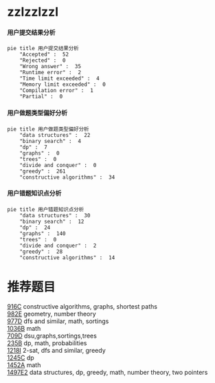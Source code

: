 # zzlzzlzzl

<!-- tabs:start -->



#### **用户提交结果分析**

```mermaid
pie title 用户提交结果分析
    "Accepted" :  52
    "Rejected" :  0
    "Wrong answer" :  35
    "Runtime error" :  2
    "Time limit exceeded" :  4
    "Memory limit exceeded" :  0
    "Compilation error" :  1
    "Partial" :  0
```

#### **用户做题类型偏好分析**

```mermaid
pie title 用户做题类型偏好分析
    "data structures" :  22
    "binary search" :  4
    "dp" :  7
    "graphs" :  0
    "trees" :  0
    "divide and conquer" :  0
    "greedy" :  261
    "constructive algorithms" :  34
```
#### **用户错题知识点分析**

```mermaid
pie title 用户错题知识点分析
    "data structures" :  30
    "binary search" :  12
    "dp" :  24
    "graphs" :  140
    "trees" :  0
    "divide and conquer" :  2
    "greedy" :  28
    "constructive algorithms" :  14
```



<!-- tabs:end -->
# 推荐题目
[916C](https://codeforces.com/contest/916/problem/C)		constructive algorithms,
                        graphs,
                        shortest paths		  
[982E](https://codeforces.com/contest/982/problem/E)		geometry,
                        number theory		  
[977D](https://codeforces.com/contest/977/problem/D)		dfs and similar,
                        math,
                        sortings		  
[1036B](https://codeforces.com/contest/1036/problem/B)		math		  
[709D](https://codeforces.com/contest/709/problem/D)		dsu,graphs,sortings,trees		  
[235B](https://codeforces.com/contest/235/problem/B)		dp,
                        math,
                        probabilities		  
[1218I](https://codeforces.com/contest/1218/problem/I)		2-sat,
                        dfs and similar,
                        greedy		  
[1245C](https://codeforces.com/contest/1245/problem/C)		dp		  
[1452A](https://codeforces.com/contest/1452/problem/A)		math		  
[1497E2](https://codeforces.com/contest/1497E/problem/2)		data structures,
                        dp,
                        greedy,
                        math,
                        number theory,
                        two pointers		  

